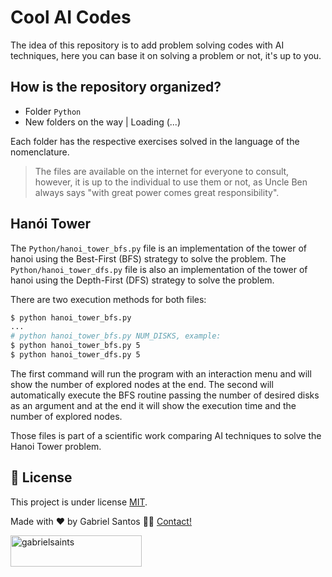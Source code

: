 <h1>Cool AI Codes</h1>
The idea of this repository is to add problem solving codes with AI techniques, here you can base it on solving a problem or not, it's up to you.

## How is the repository organized?
* Folder `Python` 
* New folders on the way | Loading (...)

Each folder has the respective exercises solved in the language of the nomenclature.

> The files are available on the internet for everyone to consult, however, it is up to the individual to use them or not, as Uncle Ben always says "with great power comes great responsibility".

## Hanói Tower

The `Python/hanoi_tower_bfs.py` file is an implementation of the tower of hanoi using the Best-First (BFS) strategy to solve the problem. 
The `Python/hanoi_tower_dfs.py` file is also an implementation of the tower of hanoi using the Depth-First (DFS) strategy to solve the problem.

There are two execution methods for both files:

```bash
$ python hanoi_tower_bfs.py
...
# python hanoi_tower_bfs.py NUM_DISKS, example:
$ python hanoi_tower_bfs.py 5
$ python hanoi_tower_dfs.py 5

```

The first command will run the program with an interaction menu and will show the number of explored nodes at the end. The second will automatically execute the BFS routine passing the number of desired disks as an argument and at the end it will show the execution time and the number of explored nodes.

Those files is part of a scientific work comparing AI techniques to solve the Hanoi Tower problem.

## 📝 License

This project is under license [MIT](./LICENSE).


Made with ❤️ by Gabriel Santos 👋🏽 [Contact!](https://www.linkedin.com/in/dev-gabriel-santos/)

<p>
	<a href="https://www.buymeacoffee.com/gabrielsaints">
		<img align="left" src="https://cdn.buymeacoffee.com/buttons/v2/default-yellow.png" 
		height="50" width="210" alt="gabrielsaints"/>
	</a>
</p>
<br>
